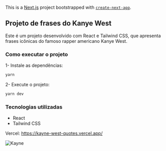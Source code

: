 This is a [Next.js](https://nextjs.org/) project bootstrapped with [`create-next-app`](https://github.com/vercel/next.js/tree/canary/packages/create-next-app).

## Projeto de frases do Kanye West

Este é um projeto desenvolvido com React e Tailwind CSS, que apresenta frases icônicas do famoso rapper americano Kanye West.

### Como executar o projeto

1- Instale as dependências:

```bash
yarn
```
2- Execute o projeto:

```bash
yarn dev
```

### Tecnologias utilizadas

- React
- Tailwind CSS

Vercel: https://kayne-west-quotes.vercel.app/

![Kayne](https://i.ibb.co/CnvqhKw/kayne.png)
